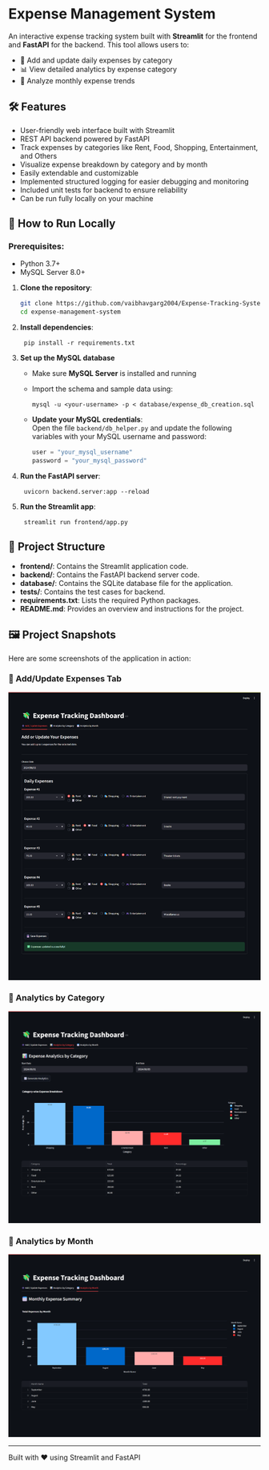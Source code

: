 # Expense Management System

An interactive expense tracking system built with **Streamlit** for the frontend and **FastAPI** for the backend. This tool allows users to:

- 📝 Add and update daily expenses by category  
- 📊 View detailed analytics by expense category  
- 📆 Analyze monthly expense trends 

## 🛠 Features  
- User-friendly web interface built with Streamlit  
- REST API backend powered by FastAPI  
- Track expenses by categories like Rent, Food, Shopping, Entertainment, and Others  
- Visualize expense breakdown by category and by month  
- Easily extendable and customizable
- Implemented structured logging for easier debugging and monitoring
- Included unit tests for backend to ensure reliability 
- Can be run fully locally on your machine

## 🚀 How to Run Locally  
### Prerequisites:  
- Python 3.7+
- MySQL Server 8.0+

1. **Clone the repository**:
   ```bash
   git clone https://github.com/vaibhavgarg2004/Expense-Tracking-System.git
   cd expense-management-system
   ```
2. **Install dependencies**:   
   ```commandline
    pip install -r requirements.txt
   ```
3. **Set up the MySQL database**

   - Make sure **MySQL Server** is installed and running  
   - Import the schema and sample data using:

     ```commandline
     mysql -u <your-username> -p < database/expense_db_creation.sql
     ```
   - **Update your MySQL credentials**:  
     Open the file `backend/db_helper.py` and update the following variables with your MySQL username and password:
     
     ```python
     user = "your_mysql_username"
     password = "your_mysql_password"
     ```
4. **Run the FastAPI server**:   
   ```commandline
    uvicorn backend.server:app --reload
   ```
5. **Run the Streamlit app**:   
   ```commandline
    streamlit run frontend/app.py
   ```

## 📂 Project Structure

- **frontend/**: Contains the Streamlit application code.
- **backend/**: Contains the FastAPI backend server code.
- **database/**: Contains the SQLite database file for the application.
- **tests/**: Contains the test cases for backend.
- **requirements.txt**: Lists the required Python packages.
- **README.md**: Provides an overview and instructions for the project.

## 🖼️ Project Snapshots

Here are some screenshots of the application in action:

### 🔹 Add/Update Expenses Tab
![Add/Update](Add-Update-Tab.png)

### 🔹 Analytics by Category
![Category Analytics](Analytics-By-Category-Tab.png)

### 🔹 Analytics by Month
![Monthly Analytics](Analytics-By-Month-Tab.png)

---
Built with ❤️ using Streamlit and FastAPI

